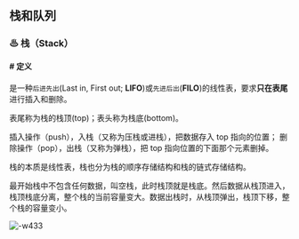 ## 栈和队列

### ♨ 栈（Stack）

#### # 定义

是一种`后进先出`(Last in, First out; **LIFO**)或`先进后出`(**FILO**)的线性表，要求**只在表尾**进行插入和删除。

表尾称为栈的栈顶(top)；表头称为栈底(bottom)。

插入操作（push），入栈（又称为压栈或进栈），把数据存入 top 指向的位置；
删除操作（pop），出栈（又称为弹栈），把 top 指向位置的下面那个元素删掉。

栈的本质是线性表，栈也分为栈的顺序存储结构和栈的链式存储结构。

最开始栈中不包含任何数据，叫空栈，此时栈顶就是栈底。然后数据从栈顶进入，栈顶栈底分离，整个栈的当前容量变大。数据出栈时，从栈顶弹出，栈顶下移，整个栈的容量变小。

![-w433](media/15595513353830/15597440134655.jpg)

